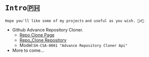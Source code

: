 # `Intro🇵🇭`
`Hope you'll like some of my projects`
`and useful as you wish. 🤦‍♂️🙃`

- Github Advance Repository Cloner. 
  - [Repo Clone Page](https://jxmked.github.io/Repo_Clone)
  - [Repo_Clone Repository](https://github.com/jxmked/Repo_Clone.git)
  - Model:`SH-CSA-0001 "Advance Repository Cloner Api"`
- More to come... 

